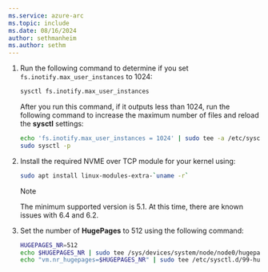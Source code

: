```yaml
---
ms.service: azure-arc
ms.topic: include
ms.date: 08/16/2024
author: sethmanheim
ms.author: sethm
---
```


1. Run the following command to determine if you set `fs.inotify.max_user_instances` to 1024:

   ```bash
   sysctl fs.inotify.max_user_instances
   ```

   After you run this command, if it outputs less than 1024, run the following command to increase the maximum number of files and reload the **sysctl** settings:

   ```bash
   echo 'fs.inotify.max_user_instances = 1024' | sudo tee -a /etc/sysctl.conf
   sudo sysctl -p
   ```

1. Install the required NVME over TCP module for your kernel using:

   ```bash
   sudo apt install linux-modules-extra-`uname -r`
   ```

   > [!NOTE]
   > The minimum supported version is 5.1. At this time, there are known issues with 6.4 and 6.2.

1. Set the number of **HugePages** to 512 using the following command:

   ```bash
   HUGEPAGES_NR=512
   echo $HUGEPAGES_NR | sudo tee /sys/devices/system/node/node0/hugepages/hugepages-2048kB/nr_hugepages
   echo "vm.nr_hugepages=$HUGEPAGES_NR" | sudo tee /etc/sysctl.d/99-hugepages.conf
   ```

